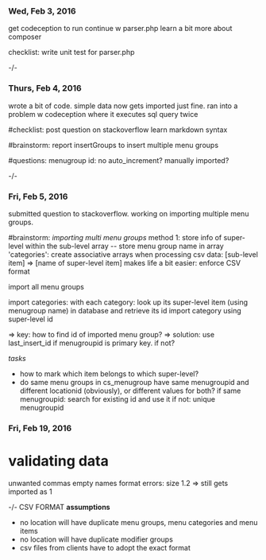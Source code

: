 ### Wed, Feb 3, 2016
get codeception to run
continue w parser.php
learn a bit more about composer

checklist:
write unit test for parser.php

-/-
### Thurs, Feb 4, 2016
wrote a bit of code. simple data now gets imported just fine.
ran into a problem w codeception where it executes sql query twice

#checklist:
post question on stackoverflow
learn markdown syntax

#brainstorm:
report insertGroups to insert multiple menu groups

#questions:
menugroup id: no auto_increment? manually imported?

-/-
### Fri, Feb 5, 2016

submitted question to stackoverflow.
working on importing multiple menu groups.

#brainstorm:
*importing multi menu groups*
method 1:
store info of super-level within the sub-level array -- store menu group name in array 'categories':
    create associative arrays when processing csv data: 
    [sub-level item] => [name of super-level item]
makes life a bit easier: enforce CSV format

import all menu groups

import categories:
with each category:
    look up its super-level item (using menugroup name) in database and retrieve its id 
    import category using super-level id

=> key: how to find id of imported menu group? 
=> solution: use last_insert_id if menugroupid is primary key. if not?



_tasks_
* how to mark which item belongs to which super-level?
* do same menu groups in cs_menugroup have same menugroupid and different locationid (obviously), or different values for both?
    if same menugroupid: 
    search for existing id and use it
    if not: 
    unique menugroupid 

### Fri, Feb 19, 2016
# validating data
unwanted commas
empty names
format errors:
    size 1.2 => still gets imported as 1

-/-
CSV FORMAT
**assumptions**
* no location will have duplicate menu groups, menu categories and menu items
* no location will have duplicate modifier groups
* csv files from clients have to adopt the exact format













